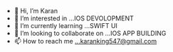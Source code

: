 - 👋 Hi, I’m Karan
- 👀 I’m interested in ...IOS DEVOLOPMENT
- 🌱 I’m currently learning ...SWIFT UI 
- 💞️ I’m looking to collaborate on ...IOS APP BUILDING
- 📫 How to reach me ...karanking547@gmail.com

<!---
Karan-186/Karan-186 is a ✨ special ✨ repository because its `README.md` (this file) appears on your GitHub profile.
You can click the Preview link to take a look at your changes.
--->
